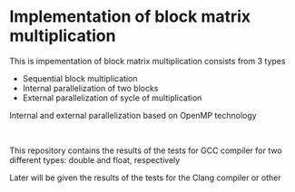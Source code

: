  <h1>Implementation of block matrix multiplication</h1>
 

<p> This is impementation of block matrix multiplication consists from 3 types</p>

<ul>
 <li>Sequential block multiplication</li>
 <li>Internal parallelization of two blocks</li>
 <li>External parallelization of sycle of multiplication</li>
</ul>

<p>Internal and external parallelization based on OpenMP technology</p> 
<br>

<p> This repository contains the results of the tests for GCC compiler for two different types: double and float, respectively</p>
<p> Later will be given the results of the tests for the Clang compiler or other</p>
